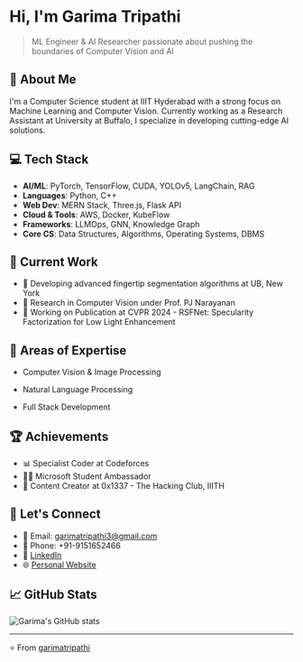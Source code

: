 #  Hi, I'm Garima Tripathi

> ML Engineer & AI Researcher passionate about pushing the boundaries of Computer Vision and AI

## 🚀 About Me
I'm a Computer Science student at IIIT Hyderabad with a strong focus on Machine Learning and Computer Vision. Currently working as a Research Assistant at University at Buffalo, I specialize in developing cutting-edge AI solutions.

## 💻 Tech Stack
- **AI/ML**: PyTorch, TensorFlow, CUDA, YOLOv5, LangChain, RAG
- **Languages**: Python, C++
- **Web Dev**: MERN Stack, Three.js, Flask API
- **Cloud & Tools**: AWS, Docker, KubeFlow
- **Frameworks**: LLMOps, GNN, Knowledge Graph
- **Core CS**: Data Structures, Algorithms, Operating Systems, DBMS

## 🔭 Current Work
- 🌟 Developing advanced fingertip segmentation algorithms at UB, New York
- 🧠 Research in Computer Vision under Prof. PJ Narayanan
- 📝 Working on Publication at CVPR 2024 - RSFNet: Specularity Factorization for Low Light Enhancement
<!-- 
## 🎯 Featured Projects
- 🤖 [AI-Powered Cold Email Generator](project-link) - LangChain & RAG based personalized outreach system
- 🥔 [Potato Disease Classification](project-link) - End-to-end ML system with 99% accuracy
- 👁️ [Object Segmentation System](project-link) - Advanced Video Object Segmentation research -->

## 🌱 Areas of Expertise
- Computer Vision & Image Processing
<!-- - Deep Learning & Neural Networks -->
- Natural Language Processing
<!-- - Real-time AI Systems -->
- Full Stack Development

## 🏆 Achievements
- 📊 Specialist Coder at Codeforces
- 👨‍💻 Microsoft Student Ambassador
- 🔐 Content Creator at 0x1337 - The Hacking Club, IIITH

## 🤝 Let's Connect
- 📧 Email: garimatripathi3@gmail.com
- 📱 Phone: +91-9151652466
- 💼 [LinkedIn](garimatripathi)
- 🌐 [Personal Website](garimatripathi)

## 📈 GitHub Stats
![Garima's GitHub stats](https://github-readme-stats.vercel.app/api?username=garimatripathi&show_icons=true&theme=radical)

---
⭐️ From [garimatripathi](https://github.com/garimatripathi)
